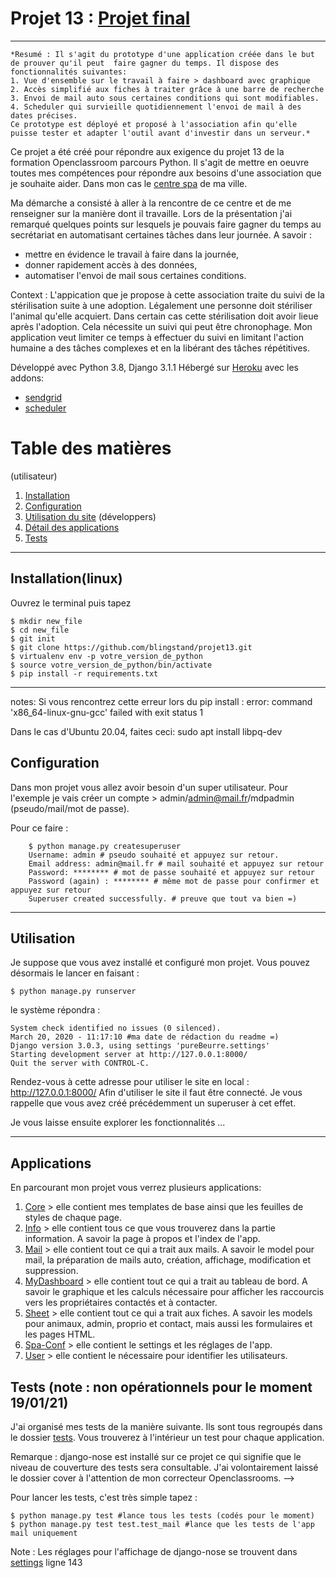 # Projet 13 : [Projet final](https://spa-bergerac.herokuapp.com/spa/mydashboard/) 
*********************
    *Resumé : Il s'agit du prototype d'une application créée dans le but de prouver qu'il peut  faire gagner du temps. Il dispose des fonctionnalités suivantes:
    1. Vue d'ensemble sur le travail à faire > dashboard avec graphique
    2. Accès simplifié aux fiches à traiter grâce à une barre de recherche
    3. Envoi de mail auto sous certaines conditions qui sont modifiables. 
    4. Scheduler qui survieille quotidiennement l'envoi de mail à des dates précises.
    Ce prototype est déployé et proposé à l'association afin qu'elle puisse tester et adapter l'outil avant d'investir dans un serveur.*

Ce projet a été créé pour répondre aux exigence du projet 13 de la formation Openclassroom parcours Python. Il s'agit de mettre en oeuvre toutes mes compétences pour répondre aux besoins d'une association que je souhaite aider. Dans mon cas le [centre spa](https://www.spa24bergerac.org/) de ma ville.

Ma démarche a consisté à aller à la rencontre de ce centre et de me renseigner sur la manière dont il travaille. Lors de la présentation j'ai remarqué quelques points sur lesquels je pouvais faire gagner du temps au secrétariat en automatisant certaines tâches dans leur journée. A savoir : 
* mettre en évidence le travail à faire dans la journée, 
* donner rapidement accès à des données, 
* automatiser l'envoi de mail sous certaines conditions.

Context : L'appication que je propose à cette association traite du suivi de la stérilisation suite à une adoption. Légalement une personne doit stériliser l'animal qu'elle acquiert. Dans certain cas cette stérilisation doit avoir lieue après l'adoption. Cela nécessite un suivi qui peut être chronophage. Mon application veut limiter ce temps à effectuer du suivi en limitant l'action humaine a des tâches complexes et en la libérant des tâches répétitives. 

Développé avec Python 3.8, Django 3.1.1
Hébergé sur [Heroku](https://www.heroku.com/) avec les addons: 
* [sendgrid](https://devcenter.heroku.com/articles/sendgrid)
* [scheduler](https://devcenter.heroku.com/articles/scheduler)

# Table des matières
(utilisateur)
1. [Installation](#installation(linux))
2. [Configuration](#configuration)
3. [Utilisation du site](#utilisation)
(développers)
4. [Détail des applications](#applications)
5. [Tests](#tests)
************************************************

## Installation(linux)

Ouvrez le terminal puis tapez
    
    $ mkdir new_file
    $ cd new_file
    $ git init
    $ git clone https://github.com/blingstand/projet13.git
    $ virtualenv env -p votre_version_de_python
    $ source votre_version_de_python/bin/activate
    $ pip install -r requirements.txt
************************************************
notes:
Si vous rencontrez cette erreur lors du pip install : 
    error: command 'x86_64-linux-gnu-gcc' failed with exit status 1

Dans le cas d'Ubuntu 20.04, faites ceci: 
    sudo apt install libpq-dev

## Configuration

Dans mon projet vous allez avoir besoin d'un super utilisateur. Pour l'exemple je vais créer un 
compte > admin/admin@mail.fr/mdpadmin (pseudo/mail/mot de passe).

Pour ce faire : 

        $ python manage.py createsuperuser
        Username: admin # pseudo souhaité et appuyez sur retour.
        Email address: admin@mail.fr # mail souhaité et appuyez sur retour
        Password: ******** # mot de passe souhaité et appuyez sur retour
        Password (again) : ******** # même mot de passe pour confirmer et appuyez sur retour
        Superuser created successfully. # preuve que tout va bien =)

************************************************

## Utilisation

Je suppose que vous avez installé et configuré mon projet. Vous pouvez désormais le lancer en faisant : 

    $ python manage.py runserver

le système répondra : 

    System check identified no issues (0 silenced).
    March 20, 2020 - 11:17:10 #ma date de rédaction du readme =) 
    Django version 3.0.3, using settings 'pureBeurre.settings'
    Starting development server at http://127.0.0.1:8000/
    Quit the server with CONTROL-C.

Rendez-vous à cette adresse pour utiliser le site en local : http://127.0.0.1:8000/
Afin d'utiliser le site il faut être connecté. Je vous rappelle que vous avez créé précédemment un superuser à cet effet. 

Je vous laisse ensuite explorer les fonctionnalités ...

************************************************
## Applications

En parcourant mon projet vous verrez plusieurs applications: 
1. [Core](https://github.com/blingstand/projet13/tree/master/core) > elle contient mes templates de base ainsi que les feuilles de styles de chaque page.
2. [Info](https://github.com/blingstand/projet13/tree/master/info) > elle contient tous ce que vous trouverez dans la partie information. A savoir la page à propos et l'index de l'app.
3. [Mail](https://github.com/blingstand/projet13/tree/master/mail) > elle contient tout ce qui a trait aux mails. A savoir le model pour mail, la préparation de mails auto, création, affichage, modification et suppression.
4. [MyDashboard](https://github.com/blingstand/projet13/tree/master/mydashboard) > elle contient tout ce qui a trait au tableau de bord. A savoir le graphique et les calculs nécessaire pour afficher les raccourcis vers les propriétaires contactés et à contacter.
5. [Sheet](https://github.com/blingstand/projet13/tree/master/sheet) > elle contient tout ce qui a trait aux fiches. A savoir les models pour animaux, admin, proprio et contact, mais aussi les formulaires et les pages HTML.
6. [Spa-Conf](https://github.com/blingstand/projet13/tree/master/spa-conf) > elle contient le settings et les réglages de l'app.
7. [User](https://github.com/blingstand/projet13/tree/master/user) > elle contient le nécessaire pour identifier les utilisateurs.

## Tests (note : non opérationnels pour le moment 19/01/21)

J'ai organisé mes tests de la manière suivante. Ils sont tous regroupés dans le dossier [tests](https://github.com/blingstand/projet13/tree/master/tests). Vous trouverez à l'intérieur un test pour chaque application. 

Remarque : django-nose est installé sur ce projet ce qui signifie que le niveau de couverture des tests sera consultable. J'ai volontairement laissé le dossier cover à l'attention de mon correcteur Openclassrooms.  -->

Pour lancer les tests, c'est très simple tapez : 

    $ python manage.py test #lance tous les tests (codés pour le moment)
    $ python manage.py test test.test_mail #lance que les tests de l'app mail uniquement

Note : Les réglages pour l'affichage de django-nose se trouvent dans [settings](https://github.com/blingstand/projet13/blob/master/spa-conf/settings.py) ligne 143